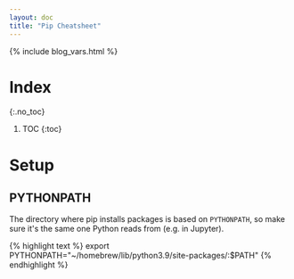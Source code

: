 ```yaml
---
layout: doc
title: "Pip Cheatsheet"
---
```


{% include blog_vars.html %}

# Index
{:.no_toc}

1. TOC
{:toc}

# Setup

## PYTHONPATH

The directory where pip installs packages is based on `PYTHONPATH`, so make sure it's the same one Python reads from (e.g. in Jupyter).

{% highlight text %}
export PYTHONPATH="~/homebrew/lib/python3.9/site-packages/:$PATH"
{% endhighlight %}
